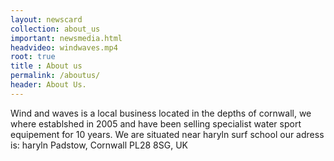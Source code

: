 ```yaml
---
layout: newscard
collection: about_us
important: newsmedia.html
headvideo: windwaves.mp4
root: true
title : About us
permalink: /aboutus/
header: About Us.
---
```

Wind and waves is a local business located in the depths of cornwall, we where
establshed in 2005 and have been selling specialist water sport equipement for
10 years. We are situated near haryln surf school our adress is:
haryln
Padstow, Cornwall PL28 8SG, UK
